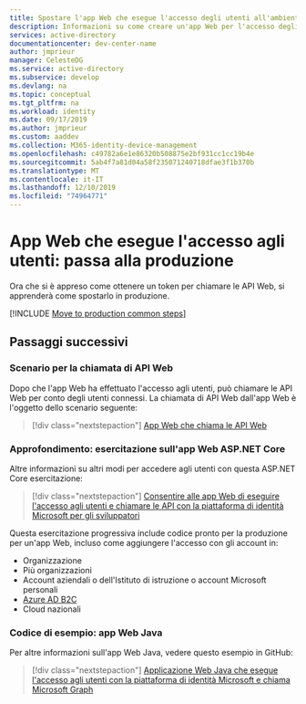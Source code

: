 ```yaml
---
title: Spostare l'app Web che esegue l'accesso degli utenti all'ambiente di produzione-piattaforma di identità Microsoft | Azure
description: Informazioni su come creare un'app Web per l'accesso degli utenti (passare alla produzione)
services: active-directory
documentationcenter: dev-center-name
author: jmprieur
manager: CelesteDG
ms.service: active-directory
ms.subservice: develop
ms.devlang: na
ms.topic: conceptual
ms.tgt_pltfrm: na
ms.workload: identity
ms.date: 09/17/2019
ms.author: jmprieur
ms.custom: aaddev
ms.collection: M365-identity-device-management
ms.openlocfilehash: c49782a6e1e86320b508875e2bf931cc1cc19b4e
ms.sourcegitcommit: 5ab4f7a81d04a58f235071240718dfae3f1b370b
ms.translationtype: MT
ms.contentlocale: it-IT
ms.lasthandoff: 12/10/2019
ms.locfileid: "74964771"
---
```

# <a name="web-app-that-signs-in-users-move-to-production"></a>App Web che esegue l'accesso agli utenti: passa alla produzione

Ora che si è appreso come ottenere un token per chiamare le API Web, si apprenderà come spostarlo in produzione.

[!INCLUDE [Move to production common steps](../../../includes/active-directory-develop-scenarios-production.md)]

## <a name="next-steps"></a>Passaggi successivi

### <a name="scenario-for-calling-web-apis"></a>Scenario per la chiamata di API Web

Dopo che l'app Web ha effettuato l'accesso agli utenti, può chiamare le API Web per conto degli utenti connessi. La chiamata di API Web dall'app Web è l'oggetto dello scenario seguente:

> [!div class="nextstepaction"]
> [App Web che chiama le API Web](scenario-web-app-call-api-overview.md)

### <a name="deep-dive-aspnet-core-web-app-tutorial"></a>Approfondimento: esercitazione sull'app Web ASP.NET Core

Altre informazioni su altri modi per accedere agli utenti con questa ASP.NET Core esercitazione: 

> [!div class="nextstepaction"]
> [Consentire alle app Web di eseguire l'accesso agli utenti e chiamare le API con la piattaforma di identità Microsoft per gli sviluppatori](https://github.com/Azure-Samples/ms-identity-aspnetcore-webapp-tutorial) 

Questa esercitazione progressiva include codice pronto per la produzione per un'app Web, incluso come aggiungere l'accesso con gli account in:

- Organizzazione
- Più organizzazioni
- Account aziendali o dell'Istituto di istruzione o account Microsoft personali
- [Azure AD B2C](https://aka.ms/aadb2c)
- Cloud nazionali

### <a name="sample-code-java-web-app"></a>Codice di esempio: app Web Java

Per altre informazioni sull'app Web Java, vedere questo esempio in GitHub: 

> [!div class="nextstepaction"]
> [Applicazione Web Java che esegue l'accesso agli utenti con la piattaforma di identità Microsoft e chiama Microsoft Graph](https://github.com/Azure-Samples/ms-identity-java-webapp)
